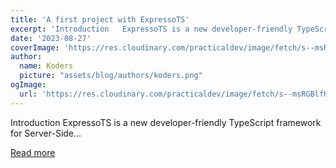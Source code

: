 ```yaml
---
title: 'A first project with ExpressoTS'
excerpt: 'Introduction   ExpressoTS is a new developer-friendly TypeScript framework for Server-Side...'
date: '2023-08-27'
coverImage: 'https://res.cloudinary.com/practicaldev/image/fetch/s--msRGBlfK--/c_imagga_scale,f_auto,fl_progressive,h_420,q_auto,w_1000/https://dev-to-uploads.s3.amazonaws.com/uploads/articles/z8yp4pvy562j8occe1qd.png'
author:
  name: Koders
  picture: "assets/blog/authors/koders.png"
ogImage:
  url: 'https://res.cloudinary.com/practicaldev/image/fetch/s--msRGBlfK--/c_imagga_scale,f_auto,fl_progressive,h_420,q_auto,w_1000/https://dev-to-uploads.s3.amazonaws.com/uploads/articles/z8yp4pvy562j8occe1qd.png'
---
```


Introduction   ExpressoTS is a new developer-friendly TypeScript framework for Server-Side...

[Read more](https://dev.to/expressots/a-first-project-with-expressots-30e8)
